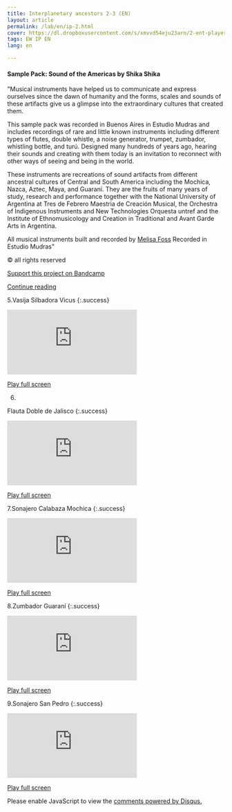 ```yaml
---
title: Interplanetary ancestors 2-3 (EN)
layout: article
permalink: /lab/en/ip-2.html
cover: https://dl.dropboxusercontent.com/s/xmvvd54eju23arn/2-ent-player-skyblue.jpg?raw=1
tags: EW IP EN
lang: en

---
```


#### Sample Pack: Sound of the Americas by Shika Shika

"Musical instruments have helped us to communicate and express ourselves since the dawn of humanity and the forms, scales and sounds of these artifacts give us a glimpse into the extraordinary cultures that created them. 

This sample pack was recorded in Buenos Aires in Estudio Mudras and includes recordings of rare and little known instruments including different types of flutes, double whistle, a noise generator, trumpet, zumbador, whistling bottle, and turú. Designed many hundreds of years ago, hearing their sounds and creating with them today is an invitation to reconnect with other ways of seeing and being in the world. 

These instruments are recreations of sound artifacts from different ancestral cultures of Central and South America including the Mochica, Nazca, Aztec, Maya, and Guaraní. They are the fruits of many years of study, research and performance together with the National University of Argentina at Tres de Febrero Maestria de Creación Musical, the Orchestra of Indigenous Instruments and New Technologies Orquesta untref and the Institute of Ethnomusicology and Creation in Traditional and Avant Garde Arts in Argentina. 

All musical instruments built and recorded by <a href="https://melissahyattfoss.com" rel="Melisa Foss" target="_blank">Melisa Foss</a> Recorded in Estudio Mudras"

© all rights reserved

<a href="https://shikashika.bandcamp.com/album/sample-pack-sonido-de-las-am-ricas" rel="Bandcamp" target="_blank">Support this project on Bandcamp</a>

<a href="https://maar.world/lab/en/ip-3.html " rel="Interplanetary ancestors 3-3"> Continue reading</a> 


5.Vasija Silbadora Vicus
{:.success}
<div class="container">
  <iframe class="responsive-iframe" src="https://play.maar.world/?g=8&s=0&c=7" style="border: 0" ></iframe>
</div>

<a href="https://play.maar.world/?g=8&s=0&c=7 " rel="Maar World Player" target="_blank"> Play full screen</a> 

6.
Flauta Doble de Jalisco
{:.success}
<div class="container">
  <iframe class="responsive-iframe" src="https://play.maar.world/?g=8&s=0&c=8" style="border: 0" ></iframe>
</div>

<a href="https://play.maar.world/?g=8&s=0&c=8 " rel="Maar World Player" target="_blank"> Play full screen</a> 

7.Sonajero Calabaza Mochica
{:.success}

<div class="container">
  <iframe class="responsive-iframe" src="https://play.maar.world/?g=8&s=0&c=9" style="border: 0" ></iframe>
</div>

<a href="https://play.maar.world/?g=8&s=0&c=9 " rel="Maar World Player" target="_blank"> Play full screen</a> 


8.Zumbador Guaraní
{:.success}
<div class="container">
  <iframe class="responsive-iframe" src="https://play.maar.world/?g=8&s=0&c=10" style="border: 0" ></iframe>
</div>

<a href="https://play.maar.world/?g=8&s=0&c=10 " rel="Maar World Player" target="_blank"> Play full screen</a> 

9.Sonajero San Pedro
{:.success}
<div class="container">
  <iframe class="responsive-iframe" src="https://play.maar.world/?g=8&s=0&c=11" style="border: 0" ></iframe>
</div>

<a href="https://play.maar.world/?g=8&s=0&c=11 " rel="Maar World Player" target="_blank"> Play full screen</a> 


<div id="disqus_thread"></div>
<script>
    /**
    *  RECOMMENDED CONFIGURATION VARIABLES: EDIT AND UNCOMMENT THE SECTION BELOW TO INSERT DYNAMIC VALUES FROM YOUR PLATFORM OR CMS.
    *  LEARN WHY DEFINING THESE VARIABLES IS IMPORTANT: https://disqus.com/admin/universalcode/#configuration-variables    */
    var disqus_config = function () {
        this.page.url = "{{ page.url | absolute_url }}";
        this.page.identifier = "{{ page.id }}";
    };
    (function() { // DON'T EDIT BELOW THIS LINE
    var d = document, s = d.createElement('script');
    s.src = 'https://maar-world.disqus.com/embed.js';
    s.setAttribute('data-timestamp', +new Date());
    (d.head || d.body).appendChild(s);
    })();
</script>
<noscript>Please enable JavaScript to view the <a href="https://disqus.com/?ref_noscript">comments powered by Disqus.</a></noscript>

